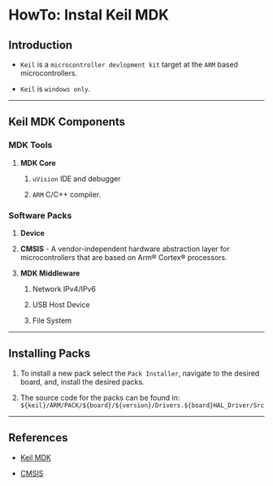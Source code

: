 # HowTo: Instal Keil MDK

## Introduction

* `Keil` is a `microcontroller devlopment kit` target at the `ARM` based microcontrollers.

* `Keil` is `windows only`.

---

## Keil MDK Components

### MDK Tools

1. __MDK Core__

    1. `uVision` IDE and debugger

    2. `ARM` C/C++ compiler.

### Software Packs

1. __Device__

2. __CMSIS__ - A vendor-independent hardware abstraction layer for microcontrollers that are based on Arm® Cortex® processors.

3. __MDK Middleware__

    1. Network IPv4/IPv6 

    2. USB Host Device

    3. File System

---

## Installing Packs

1. To install a new pack select the `Pack Installer`, navigate to the desired board, and, install the desired packs.

2. The source code for the packs can be found in: `${keil}/ARM/PACK/${board}/${version}/Drivers.${board}HAL_Driver/Src`

---

## References

* [Keil MDK](https://www2.keil.com/mdk5)

* [CMSIS](https://developer.arm.com/tools-and-software/embedded/cmsis)

